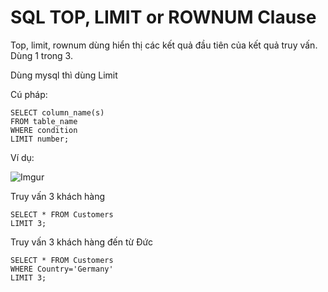 # SQL TOP, LIMIT or ROWNUM Clause

Top, limit, rownum dùng hiển thị các kết quả đầu tiên của kết quả truy vấn. Dùng 1 trong 3.

Dùng mysql thì dùng Limit

Cú pháp:

    SELECT column_name(s)
    FROM table_name
    WHERE condition
    LIMIT number;

Ví dụ:

![Imgur](https://i.imgur.com/9APj7hh.png)

Truy vấn 3 khách hàng 

    SELECT * FROM Customers
    LIMIT 3;

Truy vấn 3 khách hàng đến từ Đức

    SELECT * FROM Customers
    WHERE Country='Germany'
    LIMIT 3;

